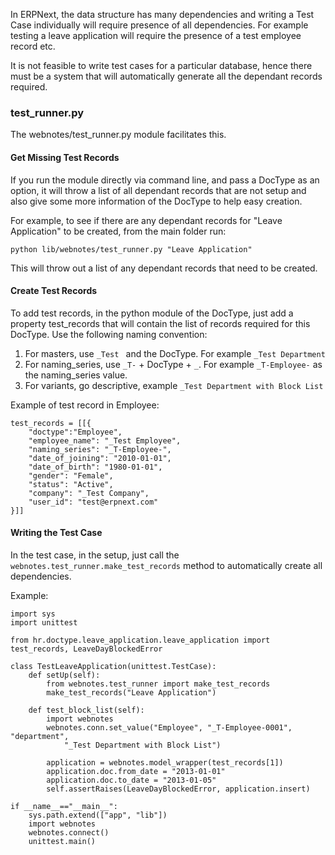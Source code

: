 In ERPNext, the data structure has many dependencies and writing a Test Case individually will require presence of all dependencies. For example testing a leave application will require the presence of a test employee record etc.

It is not feasible to write test cases for a particular database, hence there must be a system that will automatically generate all the dependant records required.

### test_runner.py

The webnotes/test_runner.py module facilitates this.

#### Get Missing Test Records

If you run the module directly via command line, and pass a DocType as an option, it will throw a list of all dependant records that are not setup and also give some more information of the DocType to help easy creation.

For example, to see if there are any dependant records for "Leave Application" to be created, from the main folder run:

    python lib/webnotes/test_runner.py "Leave Application"

This will throw out a list of any dependant records that need to be created.

#### Create Test Records

To add test records, in the python module of the DocType, just add a property test_records that will contain the list of records required for this DocType. Use the following naming convention:

1. For masters, use `_Test ` and the DocType. For example `_Test Department`
2. For naming_series, use `_T-` + DocType + `_`. For example `_T-Employee-` as the naming_series value.
3. For variants, go descriptive, example `_Test Department with Block List`

Example of test record in Employee:

	test_records = [[{
		"doctype":"Employee",
		"employee_name": "_Test Employee",
		"naming_series": "_T-Employee-",
		"date_of_joining": "2010-01-01",
		"date_of_birth": "1980-01-01",
		"gender": "Female",
		"status": "Active",
		"company": "_Test Company",
		"user_id": "test@erpnext.com"
	}]]

#### Writing the Test Case

In the test case, in the setup, just call the `webnotes.test_runner.make_test_records` method to automatically create all dependencies.

Example:

	import sys
	import unittest

	from hr.doctype.leave_application.leave_application import test_records, LeaveDayBlockedError

	class TestLeaveApplication(unittest.TestCase):
		def setUp(self):
			from webnotes.test_runner import make_test_records
			make_test_records("Leave Application")
	
		def test_block_list(self):
			import webnotes
			webnotes.conn.set_value("Employee", "_T-Employee-0001", "department", 
				"_Test Department with Block List")
			
			application = webnotes.model_wrapper(test_records[1])
			application.doc.from_date = "2013-01-01"
			application.doc.to_date = "2013-01-05"
			self.assertRaises(LeaveDayBlockedError, application.insert)
		
	if __name__=="__main__":
		sys.path.extend(["app", "lib"])
		import webnotes
		webnotes.connect()
		unittest.main()

